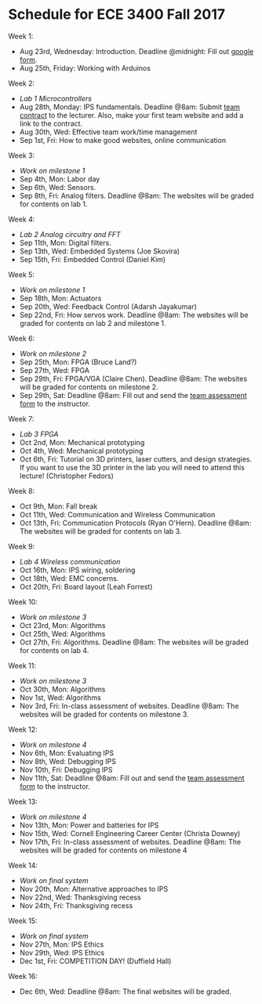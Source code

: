 # Schedule for ECE 3400 Fall 2017

Week 1:
* Aug 23rd, Wednesday: Introduction. Deadline @midnight: Fill out [google form](https://goo.gl/forms/G54ZCPmXbgT65QS32).
* Aug 25th, Friday: Working with Arduinos

Week 2:
* *Lab 1 Microcontrollers*
* Aug 28th, Monday: IPS fundamentals. Deadline @8am: Submit [team contract](./Teamwork/Team_Contract.md) to the lecturer. Also, make your first team website and add a link to the contract.
* Aug 30th, Wed: Effective team work/time management
* Sep 1st, Fri: How to make good websites, online communication

Week 3:
* *Work on milestone 1*
* Sep 4th, Mon: Labor day
* Sep 6th, Wed: Sensors.
* Sep 8th, Fri: Analog filters. Deadline @8am: The websites will be graded for contents on lab 1.

Week 4:
* *Lab 2 Analog circuitry and FFT*
* Sep 11th, Mon: Digital filters.
* Sep 13th, Wed: Embedded Systems (Joe Skovira)
* Sep 15th, Fri: Embedded Control (Daniel Kim)

Week 5:
* *Work on milestone 1*
* Sep 18th, Mon: Actuators
* Sep 20th, Wed: Feedback Control (Adarsh Jayakumar)
* Sep 22nd, Fri: How servos work. Deadline @8am: The websites will be graded for contents on lab 2 and milestone 1.

Week 6:
* *Work on milestone 2*
* Sep 25th, Mon: FPGA (Bruce Land?)
* Sep 27th, Wed: FPGA
* Sep 29th, Fri: FPGA/VGA (Claire Chen). Deadline @8am: The websites will be graded for contents on milestone 2.
* Sep 29th, Sat: Deadline @8am: Fill out and send the [team assessment form](./Teamwork/GroupProcess-QualitativePeerSelfEval.docx) to the instructor.

Week 7:
* *Lab 3 FPGA*
* Oct 2nd, Mon: Mechanical prototyping
* Oct 4th, Wed: Mechanical prototyping 
* Oct 6th, Fri: Tutorial on 3D printers, laser cutters, and design strategies. If you want to use the 3D printer in the lab you will need to attend this lecture! (Christopher Fedors)

Week 8:
* Oct 9th, Mon: Fall break
* Oct 11th, Wed: Communication and Wireless Communication
* Oct 13th, Fri: Communication Protocols (Ryan O'Hern). Deadline @8am: The websites will be graded for contents on lab 3.

Week 9:
* *Lab 4 Wireless communication*
* Oct 16th, Mon: IPS wiring, soldering
* Oct 18th, Wed: EMC concerns. 
* Oct 20th, Fri: Board layout (Leah Forrest)

Week 10:
* *Work on milestone 3*
* Oct 23rd, Mon: Algorithms
* Oct 25th, Wed: Algorithms
* Oct 27th, Fri: Algorithms. Deadline @8am: The websites will be graded for contents on lab 4.

Week 11:
* *Work on milestone 3*
* Oct 30th, Mon: Algorithms
* Nov 1st, Wed: Algorithms
* Nov 3rd, Fri: In-class assessment of websites. Deadline @8am: The websites will be graded for contents on milestone 3.

Week 12:
* *Work on milestone 4*
* Nov 6th, Mon: Evaluating IPS
* Nov 8th, Wed: Debugging IPS
* Nov 10th, Fri: Debugging IPS
* Nov 11th, Sat: Deadline @8am: Fill out and send the [team assessment form](./Teamwork/GroupProcess-QualitativePeerSelfEval.docx) to the instructor.

Week 13:
* *Work on milestone 4*
* Nov 13th, Mon: Power and batteries for IPS
* Nov 15th, Wed: Cornell Engineering Career Center (Christa Downey)
* Nov 17th, Fri: In-class assessment of websites. Deadline @8am: The websites will be graded for contents on milestone 4

Week 14:
* *Work on final system*
* Nov 20th, Mon: Alternative approaches to IPS
* Nov 22nd, Wed: Thanksgiving recess
* Nov 24th, Fri: Thanksgiving recess

Week 15:
* *Work on final system*
* Nov 27th, Mon: IPS Ethics
* Nov 29th, Wed: IPS Ethics
* Dec 1st, Fri: COMPETITION DAY! (Duffield Hall)

Week 16:
- Dec 6th, Wed: Deadline @8am: The final websites will be graded.

